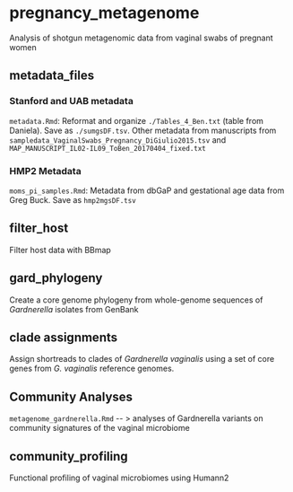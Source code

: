 # pregnancy_metagenome
Analysis of shotgun metagenomic data from vaginal swabs of pregnant women 

##  metadata_files

### Stanford and UAB metadata
`metadata.Rmd`:  Reformat and organize `./Tables_4_Ben.txt` (table from Daniela). Save as `./sumgsDF.tsv`.
Other metadata from manuscripts from `sampledata_VaginalSwabs_Pregnancy_DiGiulio2015.tsv` and `MAP_MANUSCRIPT_IL02-IL09_ToBen_20170404_fixed.txt`

### HMP2 Metadata
`moms_pi_samples.Rmd`: Metadata from dbGaP and gestational age data from Greg Buck. Save as `hmp2mgsDF.tsv`

## filter_host
Filter host data with BBmap

## gard_phylogeny
Create a core genome phylogeny from whole-genome sequences of *Gardnerella* isolates from GenBank

## clade assignments
Assign shortreads to clades of *Gardnerella vaginalis* using a set of core genes from *G. vaginalis* reference genomes.

## Community Analyses
`metagenome_gardnerella.Rmd` -- > analyses of Gardnerella variants on community signatures of the vaginal microbiome

## community_profiling
Functional profiling of vaginal microbiomes using Humann2
